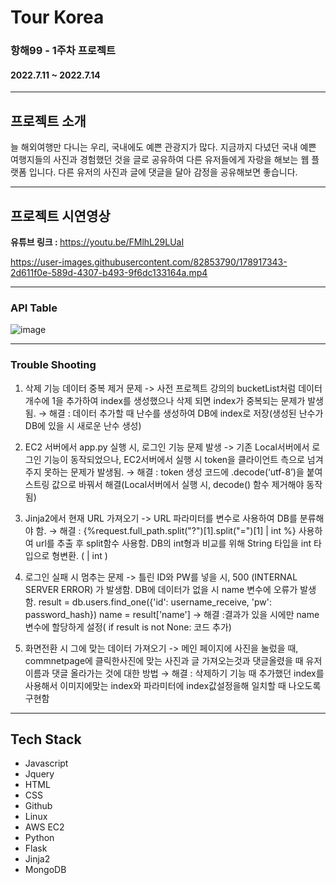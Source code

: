 # Tour Korea
### 항해99 - 1주차 프로젝트 
#### 2022.7.11 ~ 2022.7.14   
   
   
---   

## 프로젝트 소개
늘 해외여행만 다니는 우리, 국내에도 예쁜 관광지가 많다.
지금까지 다녔던 국내 예쁜 여행지들의 사진과 경험했던 것을 글로 공유하여 다른 유저들에게 자랑을 해보는 웹 플랫폼 입니다. 다른 유저의 사진과 글에 댓글을 달아 감정을 공유해보면 좋습니다.

   ---
## 프로젝트 시연영상
<strong>유튜브 링크 : </strong> https://youtu.be/FMlhL29LUaI

https://user-images.githubusercontent.com/82853790/178917343-2d611f0e-589d-4307-b493-9f6dc133164a.mp4



   ---
### API Table
![image](https://user-images.githubusercontent.com/82853790/178924622-fc722a85-0940-4c85-8680-bfab42e30597.png)




   ---
### Trouble Shooting
1. 삭제 기능 데이터 중복 제거 문제
-> 사전 프로젝트 강의의 bucketList처럼 데이터 개수에 1을 추가하여 index를 생성했으나 삭제 되면 index가 중복되는 문제가 발생됨.
→ 해결 : 데이터 추가할 때 난수를 생성하여 DB에 index로 저장(생성된 난수가 DB에 있을 시 새로운 난수 생성)

2. EC2 서버에서 app.py 실행 시, 로그인 기능 문제 발생
-> 기존 Local서버에서 로그인 기능이 동작되었으나, EC2서버에서 실행 시 token을 클라이언트 측으로 넘겨주지 못하는 문제가 발생됨.
→ 해결 : token 생성 코드에 .decode(‘utf-8’)을 붙여 스트링 값으로 바꿔서 해결(Local서버에서 실행 시, decode() 함수 제거해야 동작됨)

3. Jinja2에서 현재 URL 가져오기
-> URL 파라미터를 변수로 사용하여 DB를 분류해야 함.
→ 해결 : {%request.full_path.split("?")[1].split("=")[1] | int %}  사용하여 url를 추출 후 split함수 사용함. 
               DB의 int형과 비교를 위해 String 타입을 int 타입으로 형변환. ( | int )

4. 로그인 실패 시 멈추는 문제
-> 틀린 ID와 PW를 넣을 시,  500 (INTERNAL SERVER ERROR) 가 발생함.
     DB에 데이터가 없을 시 name 변수에 오류가 발생함.
               result = db.users.find_one({'id': username_receive, 'pw': password_hash})
               name = result['name']
→ 해결 :결과가 있을 시에만 name변수에 할당하게 설정( if result is not None:  코드 추가)

5. 화면전환 시 그에 맞는 데이터 가져오기 
-> 메인 페이지에 사진을 눌렀을 때, commnetpage에 클릭한사진에 맞는 사진과 글 가져오는것과 댓글올렸을 때 유저이름과 댓글 올라가는 것에 대한 방법
→ 해결 : 삭제하기 기능 때 추가했던 index를 사용해서 이미지에맞는 index와 파라미터에 index값설정을해 일치할 때 나오도록 구현함


  -----
## Tech Stack
 - Javascript 
 - Jquery
 - HTML
 - CSS
 - Github
 - Linux
 - AWS EC2
 - Python
 - Flask
 - Jinja2
 - MongoDB



